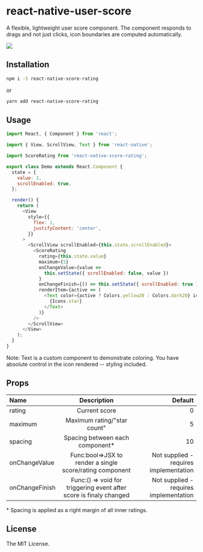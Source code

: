 # react-native-user-score

A flexible, lightweight user score component. The component responds to drags and not just clicks, icon boundaries are computed automatically.

<img src="https://i.imgur.com/YtC6xgS.gif" />

## Installation

```sh
npm i -S react-native-score-rating
```

or

```sh
yarn add react-native-score-rating
```

## Usage

```js
import React, { Component } from 'react';

import { View, ScrollView, Text } from 'react-native';

import ScoreRating from 'react-native-score-rating';

export class Demo extends React.Component {
  state = {
    value: 2,
    scrollEnabled: true,
  };

  render() {
    return (
      <View
        style={{
          flex: 1,
          justifyContent: 'center',
        }}
      >
        <ScrollView scrollEnabled={this.state.scrollEnabled}>
          <ScoreRating
            rating={this.state.value}
            maximum={5}
            onChangeValue={value =>
              this.setState({ scrollEnabled: false, value })
            }
            onChangeFinish={() => this.setState({ scrollEnabled: true })}
            renderItem={active => (
              <Text color={active ? Colors.yellow20 : Colors.dark20} icon>
                {Icons.star}
              </Text>
            )}
          />
        </ScrollView>
      </View>
    );
  }
}
```

Note: Text is a custom component to demonstrate coloring. You have absolute control in the icon rendered -- styling included.

## Props

| Name           |                            Description                             |                                Default |
| :------------- | :----------------------------------------------------------------: | -------------------------------------: |
| rating         |                           Current score                            |                                      0 |
| maximum        |                    Maximum rating/"star count"                     |                                      5 |
| spacing        |                  Spacing between each component\*                  |                                     10 |
| onChangeValue  |      Func:bool=>JSX to render a single score/rating component      | Not supplied - requires implementation |
| onChangeFinish | Func:() => void for triggering event after score is finaly changed | Not supplied - requires implementation |

\* Spacing is applied as a right margin of all inner ratings.

## License

The MIT License.
